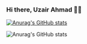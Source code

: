### Hi there, Uzair Ahmad 👋👋

<!--
**uzair657/uzair657** is a ✨ _special_ ✨ repository because its `README.md` (this file) appears on your GitHub profile.

Here are some ideas to get you started:

- 🔭 I’m currently working on ...
- 🌱 I’m currently learning ...
- 👯 I’m looking to collaborate on ...
- 🤔 I’m looking for help with ...
- 💬 Ask me about ...
- 📫 How to reach me: ...
- 😄 Pronouns: ...
- ⚡ Fun fact: ...
-->
[![Anurag's GitHub stats](https://github-readme-stats.vercel.app/api?username=uzair657)](https://github.com/uzair657/github-readme-stats)

![Anurag's GitHub stats](https://github-readme-stats.vercel.app/api?username=uzair657&show_icons=true&theme=radical)
